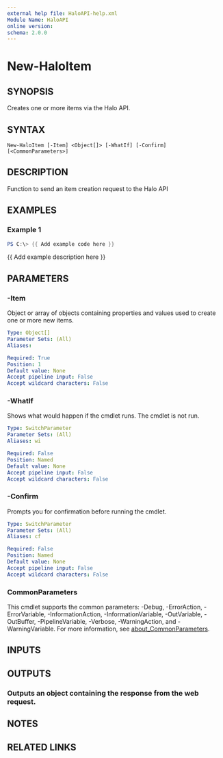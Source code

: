 ```yaml
---
external help file: HaloAPI-help.xml
Module Name: HaloAPI
online version:
schema: 2.0.0
---
```


# New-HaloItem

## SYNOPSIS
Creates one or more items via the Halo API.

## SYNTAX

```
New-HaloItem [-Item] <Object[]> [-WhatIf] [-Confirm] [<CommonParameters>]
```

## DESCRIPTION
Function to send an item creation request to the Halo API

## EXAMPLES

### Example 1
```powershell
PS C:\> {{ Add example code here }}
```

{{ Add example description here }}

## PARAMETERS

### -Item
Object or array of objects containing properties and values used to create one or more new items.

```yaml
Type: Object[]
Parameter Sets: (All)
Aliases:

Required: True
Position: 1
Default value: None
Accept pipeline input: False
Accept wildcard characters: False
```

### -WhatIf
Shows what would happen if the cmdlet runs.
The cmdlet is not run.

```yaml
Type: SwitchParameter
Parameter Sets: (All)
Aliases: wi

Required: False
Position: Named
Default value: None
Accept pipeline input: False
Accept wildcard characters: False
```

### -Confirm
Prompts you for confirmation before running the cmdlet.

```yaml
Type: SwitchParameter
Parameter Sets: (All)
Aliases: cf

Required: False
Position: Named
Default value: None
Accept pipeline input: False
Accept wildcard characters: False
```

### CommonParameters
This cmdlet supports the common parameters: -Debug, -ErrorAction, -ErrorVariable, -InformationAction, -InformationVariable, -OutVariable, -OutBuffer, -PipelineVariable, -Verbose, -WarningAction, and -WarningVariable. For more information, see [about_CommonParameters](http://go.microsoft.com/fwlink/?LinkID=113216).

## INPUTS

## OUTPUTS

### Outputs an object containing the response from the web request.
## NOTES

## RELATED LINKS
